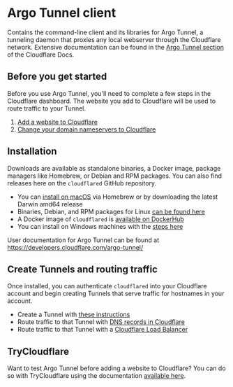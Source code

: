 # Argo Tunnel client

Contains the command-line client and its libraries for Argo Tunnel, a tunneling daemon that proxies any local webserver through the Cloudflare network. Extensive documentation can be found in the [Argo Tunnel section](https://developers.cloudflare.com/argo-tunnel/) of the Cloudflare Docs.

## Before you get started

Before you use Argo Tunnel, you'll need to complete a few steps in the Cloudflare dashboard. The website you add to Cloudflare will be used to route traffic to your Tunnel.

1. [Add a website to Cloudflare](https://support.cloudflare.com/hc/en-us/articles/201720164-Creating-a-Cloudflare-account-and-adding-a-website)
2. [Change your domain nameservers to Cloudflare](https://support.cloudflare.com/hc/en-us/articles/205195708)

## Installation

Downloads are available as standalone binaries, a Docker image, package managers like Homebrew, or Debian and RPM packages. You can also find releases here on the `cloudflared` GitHub repository.

* You can [install on macOS](https://developers.cloudflare.com/argo-tunnel/getting-started/installation#macos) via Homebrew or by downloading the latest Darwin amd64 release
* Binaries, Debian, and RPM packages for Linux [can be found here](https://developers.cloudflare.com/argo-tunnel/getting-started/installation#linux)
* A Docker image of `cloudflared` is [available on DockerHub](https://hub.docker.com/r/cloudflare/cloudflared)
* You can install on Windows machines with the [steps here](https://developers.cloudflare.com/argo-tunnel/getting-started/installation#windows)

User documentation for Argo Tunnel can be found at https://developers.cloudflare.com/argo-tunnel/

## Create Tunnels and routing traffic

Once installed, you can authenticate `cloudflared` into your Cloudflare account and begin creating Tunnels that serve traffic for hostnames in your account.

* Create a Tunnel with [these instructions](https://developers.cloudflare.com/argo-tunnel/create-tunnel)
* Route traffic to that Tunnel with [DNS records in Cloudflare](https://developers.cloudflare.com/argo-tunnel/routing-to-tunnel/dns)
* Route traffic to that Tunnel with a [Cloudflare Load Balancer](https://developers.cloudflare.com/argo-tunnel/routing-to-tunnel/lb)

## TryCloudflare

Want to test Argo Tunnel before adding a website to Cloudflare? You can do so with TryCloudflare using the documentation [available here](https://developers.cloudflare.com/argo-tunnel/learning/trycloudflare).
